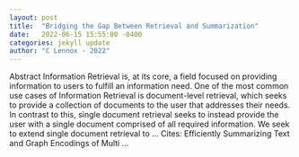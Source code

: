 ```yaml
---
layout: post
title:  "Bridging the Gap Between Retrieval and Summarization"
date:   2022-06-15 15:55:00 -0400
categories: jekyll update
author: "C Lennox - 2022"
---
```

Abstract Information Retrieval is, at its core, a field focused on providing information to users to fulfill an information need. One of the most common use cases of Information Retrieval is document-level retrieval, which seeks to provide a collection of documents to the user that addresses their needs. In contrast to this, single document retrieval seeks to instead provide the user with a single document comprised of all required information. We seek to extend single document retrieval to …
Cites: ‪Efficiently Summarizing Text and Graph Encodings of Multi …‬  